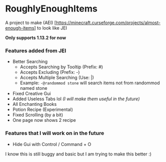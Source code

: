 # RoughlyEnoughItems
A project to make (AEI) [https://minecraft.curseforge.com/projects/almost-enough-items] to look like JEI

**Only supports 1.13.2 for now**

### Features added from JEI
- Better Searching
  - Accepts Searching by Tooltip (Prefix: #)
  - Accepts Excluding (Prefix: -)
  - Accepts Multiple Searching (Use: \|)
  - Example: `-@randommod stone` will search items not from randommod named stone
- Fixed Creative Gui
- Added Useless Tabs lol _(I will make them useful in the future)_
- All Enchanting Books
- Potion Recipe (Experimental)
- Fixed Scrolling (by a bit)
- One page now shows 2 recipe

### Features that I will work on in the future
- Hide Gui with Control / Command + O

I know this is still buggy and basic but I am trying to make this better :)
